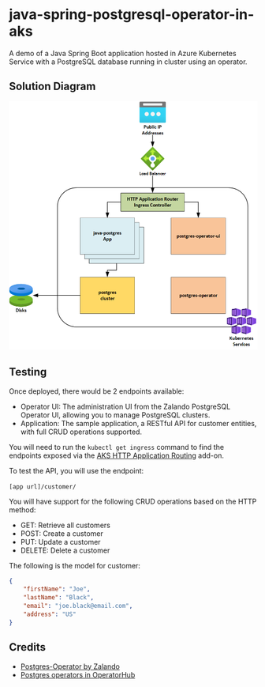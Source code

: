 # java-spring-postgresql-operator-in-aks
A demo of a Java Spring Boot application hosted in Azure Kubernetes Service with a PostgreSQL database running in cluster using an operator.

## Solution Diagram

![Solution Diagram](docs/diagram.png)

## Testing

Once deployed, there would be 2 endpoints available:

- Operator UI: The administration UI from the Zalando PostgreSQL Operator UI, allowing you to manage PostgreSQL clusters.
- Application: The sample application, a RESTful API for customer entities, with full CRUD operations supported.

You will need to run the ```kubectl get ingress``` command to find the endpoints exposed via the [AKS HTTP Application Routing](https://learn.microsoft.com/en-us/azure/aks/http-application-routing) add-on.

To test the API, you will use the endpoint:

```[app url]/customer/```

You will have support for the following CRUD operations based on the HTTP method:

- GET: Retrieve all customers
- POST: Create a customer
- PUT: Update a customer
- DELETE: Delete a customer

The following is the model for customer:

```json
{
    "firstName": "Joe",
    "lastName": "Black",
    "email": "joe.black@email.com",
    "address": "US"
}
```

## Credits

- [Postgres-Operator by Zalando](https://operatorhub.io/operator/postgres-operator)
- [Postgres operators in OperatorHub](https://operatorhub.io/?keyword=postgres)
